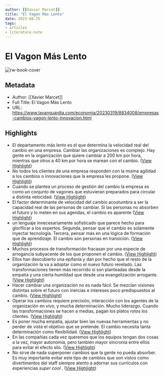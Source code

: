 ```yaml
---
author: [[Xavier Marcet]]
title: "El Vagon Más Lento"
date: 2023-08-25
tags: 
- articles
- literature-note
---
```

# El Vagon Más Lento

![rw-book-cover](https://www.lavanguardia.com/files/og_thumbnail/uploads/2019/05/03/5fa5368f0448e.jpeg)

## Metadata
- Author: [[Xavier Marcet]]
- Full Title: El Vagon Más Lento
- URL: https://www.lavanguardia.com/economia/20230319/8834008/empresas-cambios-vagon-lento-innovacion.html

## Highlights
- El departamento más lento es el que determina la velocidad real del cambio en una empresa. Cambiar las organizaciones es complejo. Hay gente en la organización que quiere cambiar a 200 km por hora, mientras que otros a 40 km por hora se marean con el cambio. ([View Highlight](https://read.readwise.io/read/01gvxssybgx3s83axg47fq3f6w))
- No todos los clientes de una empresa responden con la misma agilidad a los cambios o innovaciones que la empresa les propone. ([View Highlight](https://read.readwise.io/read/01gvxste75amz9kk9cy0a40n0d))
- Cuando se plantea un proceso de gestión del cambio la empresa es como un conjunto de vagones que estuvieran preparados para circular a distinta velocidad. ([View Highlight](https://read.readwise.io/read/01gvxsve3yt8kwjz0ag8y2z4ab))
- El factor determinante de velocidad del cambio acostumbra a ser la capacidad real de las personas de cambiar. Si las personas no absorben el futuro y lo meten en sus agendas, el cambio es aparente ([View Highlight](https://read.readwise.io/read/01gvxsvzaqf2qzrwx55k55a4jw))
- un lenguaje innecesariamente sofisticado que parece hecho para glorificar a los expertos. Segunda, pensar que el cambio es solamente inyectar tecnología. Tercera, pensar más en una lógica de formación que de aprendizaje. El cambio son personas en transición. ([View Highlight](https://read.readwise.io/read/01gvxsxnh63cr0g3kzakwbrqbd))
- Muchos procesos de transformación fracasan por una especie de arrogancia subyacente de los que proponen el cambio. ([View Highlight](https://read.readwise.io/read/01gvxsxyj4zht4h0hmra52jnsa))
- Ellos han descubierto una epifanía y dan por hecho que el resto de la organización la va a adoptar como el nuevo futuro revelado. Las transformaciones tienen más recorrido si son planteadas desde la empatía y una cierta humildad que desde una evangelización arrogante. ([View Highlight](https://read.readwise.io/read/01gvxsyah64b1e1f0dhqsm6111))
- Hacer cambiar una organización no es nada fácil. Se mezclan visiones distintas sobre el futuro con inercias e intereses poco predispuestos al cambio. ([View Highlight](https://read.readwise.io/read/01gvxsz3cphffqan118ebfhwbb))
- Operar los cambios requiere precisión, interacción con los agentes de la organización en vivo, y mucha determinación. Mucho liderazgo. Cuando las transformaciones se hacen a medias, pagan los platos rotos los clientes. ([View Highlight](https://read.readwise.io/read/01gvxt03zhp9q91sqbzrqc86zc))
- Es poner mucha empatía, ajustar bien las nuevas herramientas y no perder de vista el objetivo que se pretende. El cambio necesita tanta determinación como flexibilidad. ([View Highlight](https://read.readwise.io/read/01gvxt0b7tafn8vs5jsctqg7ym))
- En las compañías cada vez queremos que los equipos tengan dos cosas a la vez, mayor autonomía, pero también mayor sincronía entre ellos para evitar el efecto silo. ([View Highlight](https://read.readwise.io/read/01gvxt0te3vvszk9py17seymhn))
- No sirve de nada superponer cambios que la gente no pueda absorber. Es muy importante evitar este tipo de cambios que son vistos como divertimentos del staff siempre atento a adornar sus currículos con experiencias *super cool* . ([View Highlight](https://read.readwise.io/read/01gvxt1kh6bce8tzmbfm96rgye))
